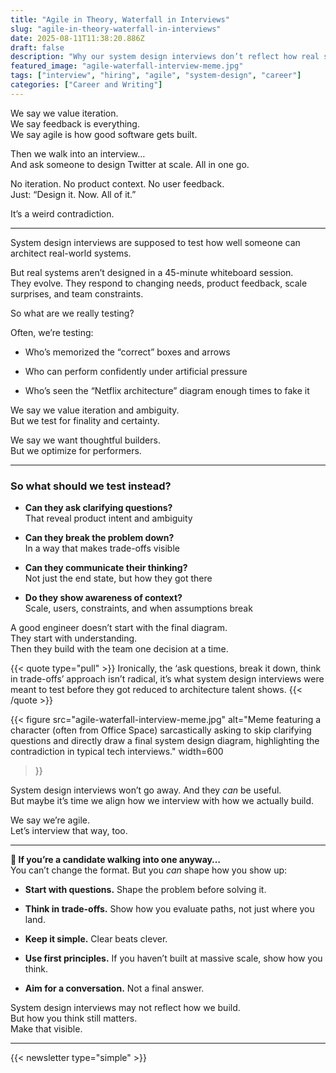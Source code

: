 ```yaml
---
title: "Agile in Theory, Waterfall in Interviews"
slug: "agile-in-theory-waterfall-in-interviews"
date: 2025-08-11T11:38:20.886Z
draft: false
description: "Why our system design interviews don’t reflect how real systems are built and what we should test instead"
featured_image: "agile-waterfall-interview-meme.jpg"
tags: ["interview", "hiring", "agile", "system-design", "career"]
categories: ["Career and Writing"]
---
```

We say we value iteration.  
We say feedback is everything.  
We say agile is how good software gets built.

Then we walk into an interview…  
And ask someone to design Twitter at scale. All in one go.

No iteration. No product context. No user feedback.  
Just: “Design it. Now. All of it.”

It’s a weird contradiction.

* * *

System design interviews are supposed to test how well someone can architect
real-world systems.

But real systems aren’t designed in a 45-minute whiteboard session.  
They evolve.
They respond to changing needs, product feedback, scale surprises, and team
constraints.

So what are we really testing?

Often, we’re testing:

* Who’s memorized the “correct” boxes and arrows

* Who can perform confidently under artificial pressure

* Who’s seen the “Netflix architecture” diagram enough times to fake it

We say we value iteration and ambiguity.  
But we test for finality and certainty.

We say we want thoughtful builders.  
But we optimize for performers.

* * *

### So what should we test instead?

* **Can they ask clarifying questions?**  
That reveal product intent and ambiguity

* **Can they break the problem down?**  
In a way that makes trade-offs visible

* **Can they communicate their thinking?**  
Not just the end state, but how they got there

* **Do they show awareness of context?**  
Scale, users, constraints, and when assumptions break

A good engineer doesn’t start with the final diagram.  
They start with understanding.  
Then they build with the team one decision at a time.

{{< quote type="pull" >}}
  Ironically, the ‘ask questions, break it down, think in trade-offs’ approach isn’t radical, it’s what system design interviews were meant to test before they got reduced to architecture talent shows.
{{< /quote >}}

{{< figure
    src="agile-waterfall-interview-meme.jpg"
    alt="Meme featuring a character (often from Office Space) sarcastically asking to skip clarifying questions and directly draw a final system design diagram, highlighting the contradiction in typical tech interviews."
    width=600
>}}

System design interviews won’t go away. And they _can_ be useful.  
But maybe it’s time we align how we interview with how we actually build.

We say we’re agile.  
Let’s interview that way, too.

* * *

**🎯 If you’re a candidate walking into one anyway…**  
You can’t change the format. But you _can_ shape how you show up:

* **Start with questions.** Shape the problem before solving it.

* **Think in trade-offs.** Show how you evaluate paths, not just where you land.

* **Keep it simple.** Clear beats clever.

* **Use first principles.** If you haven’t built at massive scale, show how you think.

* **Aim for a conversation.** Not a final answer.

System design interviews may not reflect how we build.  
But how you think still matters.  
Make that visible.

* * *

{{< newsletter type="simple" >}}

